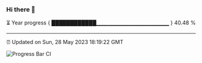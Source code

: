 ### Hi there 👋

⏳ Year progress { ████████████▁▁▁▁▁▁▁▁▁▁▁▁▁▁▁▁▁▁ } 40.48 %

---

⏰ Updated on Sun, 28 May 2023 18:19:22 GMT

![Progress Bar CI](https://github.com/ZhaoGui/ZhaoGui/workflows/Progress%20Bar%20CI/badge.svg)
